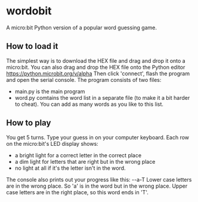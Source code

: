 # wordobit

A micro:bit Python version of a popular word guessing game.

## How to load it
The simplest way is to download the HEX file and drag and drop it onto a micro:bit.
You can also drag and drop the HEX file onto the Python editor https://python.microbit.org/v/alpha
Then click 'connect', flash the program and open the serial console.
The program consists of two files:
- main.py is the main program
- word.py comtains the word list in a separate file (to make it a bit harder to cheat). You can add as many words as you like to this list.


## How to play
You get 5 turns.
Type your guess in on your computer keyboard.
Each row on the micro:bit's LED display shows:
- a bright light for a correct letter in the correct place
- a dim light for letters that are right but in the wrong place
- no light at all if it's the letter isn't in the word.

The console also prints out your progress like this:
--a-T
Lower case letters are in the wrong place.
So 'a' is in the word but in the wrong place.
Upper case letters are in the right place, so this word ends in 'T'.

